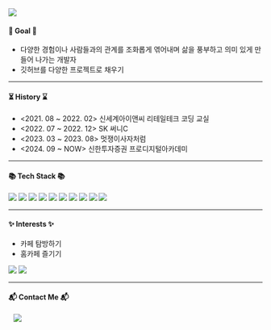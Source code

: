 <div align=left>
	<img src="https://capsule-render.vercel.app/api?type=wave&color=0:fef4d7,100:d4f8e8&height=100&section=header&text=Namin's%20Palette&fontSize=20&fontColor=black" />
</div>
<div align=left>
	<h4>🌠 Goal 🌠</h4>
	<ul>
		<li>다양한 경험이나 사람들과의 관계를 조화롭게 엮어내며 삶을 풍부하고 의미 있게 만들어 나가는 개발자</li>
		<li>깃허브를 다양한 프로젝트로 채우기</li>
	</ul>
	<hr>
	<h4>⏳ History ⌛</h4>
	<ul >
		<li> <2021. 08 ~ 2022. 02> 신세계아이앤씨 리테일테크 코딩 교실 </li>
		<li> <2022. 07 ~ 2022. 12> SK 써니C </li>
		<li> <2023. 03 ~ 2023. 08> 멋쟁이사자처럼 </li>
		<li> <2024. 09 ~ NOW> 신한투자증권 프로디지털아카데미 </li>
	</ul>
	<hr>
 	<h4>📚 Tech Stack 📚</h4>
	<img src="https://img.shields.io/badge/c-%2300599C.svg?style=for-the-badge&logo=c&logoColor=white"/>
  	<img src="https://img.shields.io/badge/css3-%231572B6.svg?style=for-the-badge&logo=css3&logoColor=white"/>
  	<img src="https://img.shields.io/badge/docker-%230db7ed.svg?style=for-the-badge&logo=docker&logoColor=white"/>
  	<img src="https://img.shields.io/badge/github-%23121011.svg?style=for-the-badge&logo=github&logoColor=white"/>
  	<img src="https://img.shields.io/badge/html5-%23E34F26.svg?style=for-the-badge&logo=html5&logoColor=white"/>
  	<img src="https://img.shields.io/badge/java-%23ED8B00.svg?style=for-the-badge&logo=openjdk&logoColor=white"/>
	<img src="https://img.shields.io/badge/javascript-%23323330.svg?style=for-the-badge&logo=javascript&logoColor=%23F7DF1E">
 	<img src="https://img.shields.io/badge/mysql-4479A1.svg?style=for-the-badge&logo=mysql&logoColor=white"/>
  	<img src="https://img.shields.io/badge/python-3670A0?style=for-the-badge&logo=python&logoColor=ffdd54"/>
  	<img src="https://img.shields.io/badge/spring-%236DB33F.svg?style=for-the-badge&logo=spring&logoColor=white"/>
	<hr>
	<h4>✨ Interests ✨</h4>
	<ul>
		<li> 카페 탐방하기 </li>
		<li> 홈카페 즐기기 </li>
	</ul>
	<img src="https://github.com/user-attachments/assets/94a6180d-2169-470f-85bf-2b11e993d2b0">
	<img src="https://github.com/user-attachments/assets/9cad3763-d825-462e-9ef9-14b3d87aa939">
	<hr>
  	<h4>📬 Contact Me 📬</h4>
	<a href="mailto:skalsdl10@gmail.com">
	<img src="https://img.shields.io/badge/Gmail-d14836?style=flat-square&logo=Gmail&logoColor=white&link=mailto:skalsdl10@gmail.com"style="height:auto;margin-left:10px; 	margin-right:10px;"/>
	</a>
   	<h3> </h3>
    
